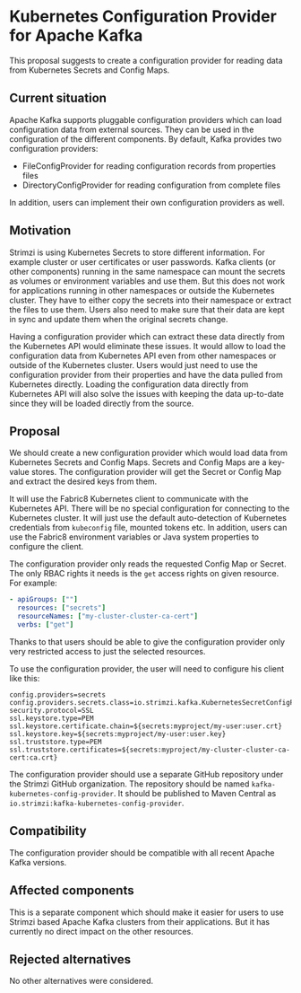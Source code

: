 # Kubernetes Configuration Provider for Apache Kafka

This proposal suggests to create a configuration provider for reading data from Kubernetes Secrets and Config Maps.

## Current situation

Apache Kafka supports pluggable configuration providers which can load configuration data from external sources.
They can be used in the configuration of the different components.
By default, Kafka provides two configuration providers:

* FileConfigProvider for reading configuration records from properties files
* DirectoryConfigProvider for reading configuration from complete files

In addition, users can implement their own configuration providers as well.

## Motivation

Strimzi is using Kubernetes Secrets to store different information.
For example cluster or user certificates or user passwords.
Kafka clients (or other components) running in the same namespace can mount the secrets as volumes or environment variables and use them.
But this does not work for applications running in other namespaces or outside the Kubernetes cluster.
They have to either copy the secrets into their namespace or extract the files to use them.
Users also need to make sure that their data are kept in sync and update them when the original secrets change.

Having a configuration provider which can extract these data directly from the Kubernetes API would eliminate these issues.
It would allow to load the configuration data from Kubernetes API even from other namespaces or outside of the Kubernetes cluster.
Users would just need to use the configuration provider from their properties and have the data pulled from Kubernetes directly.
Loading the configuration data directly from Kubernetes API will also solve the issues with keeping the data up-to-date since they will be loaded directly from the source.

## Proposal

We should create a new configuration provider which would load data from Kubernetes Secrets and Config Maps.
Secrets and Config Maps are a key-value stores.
The configuration provider will get the Secret or Config Map and extract the desired keys from them.

It will use the Fabric8 Kubernetes client to communicate with the Kubernetes API.
There will be no special configuration for connecting to the Kubernetes cluster.
It will just use the default auto-detection of Kubernetes credentials from `kubeconfig` file, mounted tokens etc.
In addition, users can use the Fabric8 environment variables or Java system properties to configure the client.

The configuration provider only reads the requested Config Map or Secret.
The only RBAC rights it needs is the `get` access rights on given resource.
For example:

```yaml
- apiGroups: [""]
  resources: ["secrets"]
  resourceNames: ["my-cluster-cluster-ca-cert"]
  verbs: ["get"]
```

Thanks to that users should be able to give the configuration provider only very restricted access to just the selected resources.

To use the configuration provider, the user will need to configure his client like this:

```properties
config.providers=secrets
config.providers.secrets.class=io.strimzi.kafka.KubernetesSecretConfigProvider
security.protocol=SSL
ssl.keystore.type=PEM
ssl.keystore.certificate.chain=${secrets:myproject/my-user:user.crt}
ssl.keystore.key=${secrets:myproject/my-user:user.key}
ssl.truststore.type=PEM
ssl.truststore.certificates=${secrets:myproject/my-cluster-cluster-ca-cert:ca.crt}
```

The configuration provider should use a separate GitHub repository under the Strimzi GitHub organization.
The repository should be named `kafka-kubernetes-config-provider`.
It should be published to Maven Central as `io.strimzi:kafka-kubernetes-config-provider`.

## Compatibility

The configuration provider should be compatible with all recent Apache Kafka versions.

## Affected components

This is a separate component which should make it easier for users to use Strimzi based Apache Kafka clusters from their applications.
But it has currently no direct impact on the other resources.

## Rejected alternatives

No other alternatives were considered.
